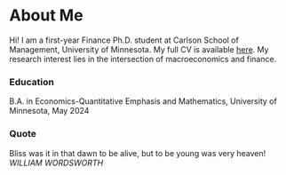 # About Me
Hi! I am a first-year Finance Ph.D. student at Carlson School of Management, University of Minnesota. My full CV is available [here](/CV081324.pdf). My research interest lies in the intersection of macroeconomics and finance.


### Education
B.A. in Economics-Quantitative Emphasis and Mathematics, University of Minnesota, May 2024

### Quote
Bliss was it in that dawn to be alive, but to be young was very heaven! _WILLIAM WORDSWORTH_


